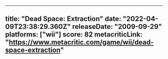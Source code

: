 
---
title: "Dead Space: Extraction"
date: "2022-04-09T23:38:29.360Z"
releaseDate: "2009-09-29"
platforms: ["wii"]
score: 82
metacriticLink: "https://www.metacritic.com/game/wii/dead-space-extraction"
---
